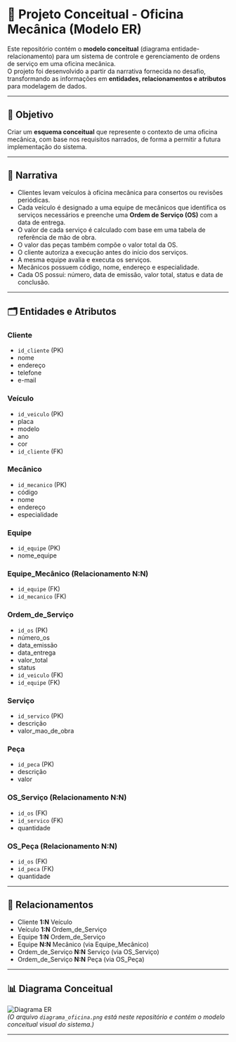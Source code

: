 # 📌 Projeto Conceitual - Oficina Mecânica (Modelo ER)

Este repositório contém o **modelo conceitual** (diagrama entidade-relacionamento) para um sistema de controle e gerenciamento de ordens de serviço em uma oficina mecânica.  
O projeto foi desenvolvido a partir da narrativa fornecida no desafio, transformando as informações em **entidades, relacionamentos e atributos** para modelagem de dados.

---

## 🎯 Objetivo
Criar um **esquema conceitual** que represente o contexto de uma oficina mecânica, com base nos requisitos narrados, de forma a permitir a futura implementação do sistema.

---

## 📖 Narrativa
- Clientes levam veículos à oficina mecânica para consertos ou revisões periódicas.  
- Cada veículo é designado a uma equipe de mecânicos que identifica os serviços necessários e preenche uma **Ordem de Serviço (OS)** com a data de entrega.  
- O valor de cada serviço é calculado com base em uma tabela de referência de mão de obra.  
- O valor das peças também compõe o valor total da OS.  
- O cliente autoriza a execução antes do início dos serviços.  
- A mesma equipe avalia e executa os serviços.  
- Mecânicos possuem código, nome, endereço e especialidade.  
- Cada OS possui: número, data de emissão, valor total, status e data de conclusão.

---

## 🗂 Entidades e Atributos

### **Cliente**
- `id_cliente` (PK)  
- nome  
- endereço  
- telefone  
- e-mail  

### **Veículo**
- `id_veiculo` (PK)  
- placa  
- modelo  
- ano  
- cor  
- `id_cliente` (FK)  

### **Mecânico**
- `id_mecanico` (PK)  
- código  
- nome  
- endereço  
- especialidade  

### **Equipe**
- `id_equipe` (PK)  
- nome_equipe  

### **Equipe_Mecânico** (Relacionamento N:N)
- `id_equipe` (FK)  
- `id_mecanico` (FK)  

### **Ordem_de_Serviço**
- `id_os` (PK)  
- número_os  
- data_emissão  
- data_entrega  
- valor_total  
- status  
- `id_veiculo` (FK)  
- `id_equipe` (FK)  

### **Serviço**
- `id_servico` (PK)  
- descrição  
- valor_mao_de_obra  

### **Peça**
- `id_peca` (PK)  
- descrição  
- valor  

### **OS_Serviço** (Relacionamento N:N)
- `id_os` (FK)  
- `id_servico` (FK)  
- quantidade  

### **OS_Peça** (Relacionamento N:N)
- `id_os` (FK)  
- `id_peca` (FK)  
- quantidade  

---

## 🔗 Relacionamentos
- Cliente **1:N** Veículo  
- Veículo **1:N** Ordem_de_Serviço  
- Equipe **1:N** Ordem_de_Serviço  
- Equipe **N:N** Mecânico (via Equipe_Mecânico)  
- Ordem_de_Serviço **N:N** Serviço (via OS_Serviço)  
- Ordem_de_Serviço **N:N** Peça (via OS_Peça)  

---

## 📊 Diagrama Conceitual
![Diagrama ER](diagrama_oficina.png)  
*(O arquivo `diagrama_oficina.png` está neste repositório e contém o modelo conceitual visual do sistema.)*

---
